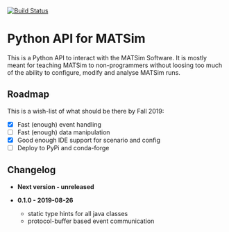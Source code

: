 [![Build Status](https://travis-ci.org/matsim-eth/python-matsim.svg?branch=master)](https://travis-ci.org/matsim-eth/python-matsim)

Python API for MATSim
=====================

This is a Python API to interact with the MATSim Software.
It is mostly meant for teaching MATSim to non-programmers without loosing too much
of the ability to configure, modify and analyse MATSim runs.

Roadmap
---------

This is a wish-list of what should be there by Fall 2019:

* [x] Fast (enough) event handling
* [ ] Fast (enough) data manipulation
* [x] Good enough IDE support for scenario and config
* [ ] Deploy to PyPi and conda-forge

Changelog
---------

- **Next version - unreleased**

- **0.1.0 - 2019-08-26**
    - static type hints for all java classes 
    - protocol-buffer based event communication
